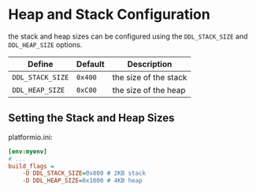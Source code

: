 # Heap and Stack Configuration

the stack and heap sizes can be configured using the `DDL_STACK_SIZE` and `DDL_HEAP_SIZE` options.

| Define           | Default | Description           |
| ---------------- | ------- | --------------------- |
| `DDL_STACK_SIZE` | `0x400` | the size of the stack |
| `DDL_HEAP_SIZE`  | `0xC00` | the size of the heap  |


## Setting the Stack and Heap Sizes

platformio.ini:
```ini
[env:myenv]
# ...
build_flags = 
    -D DDL_STACK_SIZE=0x800 # 2KB stack
    -D DDL_HEAP_SIZE=0x1000 # 4KB heap
```
